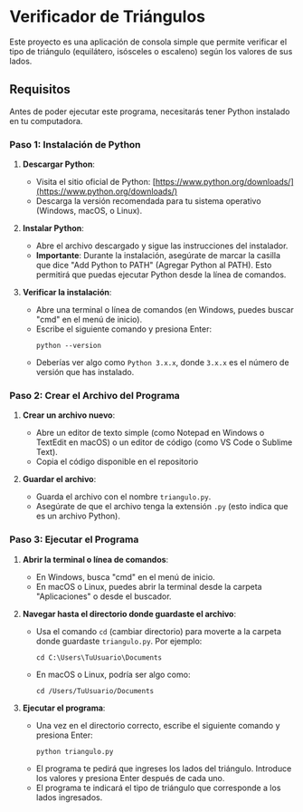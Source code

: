# Verificador de Triángulos

Este proyecto es una aplicación de consola simple que permite verificar el tipo de triángulo (equilátero, isósceles o escaleno) según los valores de sus lados.

## Requisitos

Antes de poder ejecutar este programa, necesitarás tener Python instalado en tu computadora.

### Paso 1: Instalación de Python

1. **Descargar Python**:
   - Visita el sitio oficial de Python: [https://www.python.org/downloads/](https://www.python.org/downloads/)
   - Descarga la versión recomendada para tu sistema operativo (Windows, macOS, o Linux).

2. **Instalar Python**:
   - Abre el archivo descargado y sigue las instrucciones del instalador.
   - **Importante**: Durante la instalación, asegúrate de marcar la casilla que dice "Add Python to PATH" (Agregar Python al PATH). Esto permitirá que puedas ejecutar Python desde la línea de comandos.

3. **Verificar la instalación**:
   - Abre una terminal o línea de comandos (en Windows, puedes buscar "cmd" en el menú de inicio).
   - Escribe el siguiente comando y presiona Enter:
     ```
     python --version
     ```
   - Deberías ver algo como `Python 3.x.x`, donde `3.x.x` es el número de versión que has instalado.

### Paso 2: Crear el Archivo del Programa

1. **Crear un archivo nuevo**:
   - Abre un editor de texto simple (como Notepad en Windows o TextEdit en macOS) o un editor de código (como VS Code o Sublime Text).
   - Copia el código disponible en el repositorio

2. **Guardar el archivo**:
   - Guarda el archivo con el nombre `triangulo.py`.
   - Asegúrate de que el archivo tenga la extensión `.py` (esto indica que es un archivo Python).

### Paso 3: Ejecutar el Programa

1. **Abrir la terminal o línea de comandos**:
   - En Windows, busca "cmd" en el menú de inicio.
   - En macOS o Linux, puedes abrir la terminal desde la carpeta "Aplicaciones" o desde el buscador.

2. **Navegar hasta el directorio donde guardaste el archivo**:
   - Usa el comando `cd` (cambiar directorio) para moverte a la carpeta donde guardaste `triangulo.py`. Por ejemplo:
     ```
     cd C:\Users\TuUsuario\Documents
     ```
   - En macOS o Linux, podría ser algo como:
     ```
     cd /Users/TuUsuario/Documents
     ```

3. **Ejecutar el programa**:
   - Una vez en el directorio correcto, escribe el siguiente comando y presiona Enter:
     ```
     python triangulo.py
     ```
   - El programa te pedirá que ingreses los lados del triángulo. Introduce los valores y presiona Enter después de cada uno.
   - El programa te indicará el tipo de triángulo que corresponde a los lados ingresados.

